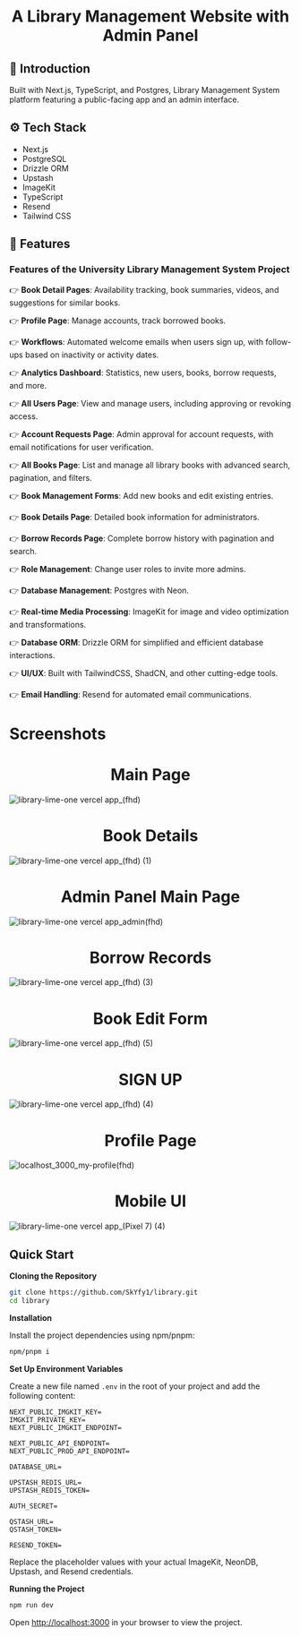 <div align="center">
  <h1 align="center">A Library Management Website with Admin Panel</h3>
</div>


## 🤖 Introduction

Built with Next.js, TypeScript, and Postgres, Library Management System platform featuring a public-facing app and an admin interface.


## ⚙️ Tech Stack

- Next.js
- PostgreSQL
- Drizzle ORM
- Upstash
- ImageKit
- TypeScript
- Resend
- Tailwind CSS

## 🔋 Features

### Features of the University Library Management System Project

👉 **Book Detail Pages**: Availability tracking, book summaries, videos, and suggestions for similar books.  

👉 **Profile Page**: Manage accounts, track borrowed books. 

👉 **Workflows**: Automated welcome emails when users sign up, with follow-ups based on inactivity or activity dates.

👉 **Analytics Dashboard**: Statistics, new users, books, borrow requests, and more.  

👉 **All Users Page**: View and manage users, including approving or revoking access.  

👉 **Account Requests Page**: Admin approval for account requests, with email notifications for user verification.  

👉 **All Books Page**: List and manage all library books with advanced search, pagination, and filters. 

👉 **Book Management Forms**: Add new books and edit existing entries.  

👉 **Book Details Page**: Detailed book information for administrators.  

👉 **Borrow Records Page**: Complete borrow history with pagination and search.  

👉 **Role Management**: Change user roles to invite more admins. 

👉 **Database Management**: Postgres with Neon.  

👉 **Real-time Media Processing**: ImageKit for image and video optimization and transformations. 

👉 **Database ORM**: Drizzle ORM for simplified and efficient database interactions.  

👉 **UI/UX**: Built with TailwindCSS, ShadCN, and other cutting-edge tools.  

👉 **Email Handling**: Resend for automated email communications.  

<h1>Screenshots</h1>

## <h1 align="center">Main Page</h1>
![library-lime-one vercel app_(fhd)](https://github.com/user-attachments/assets/05b03997-95af-49ad-a253-a06a17e14e09)

## <h1 align="center">Book Details</h1>
![library-lime-one vercel app_(fhd) (1)](https://github.com/user-attachments/assets/6e037ee0-503f-4363-b750-524bd5fa637a)

## <h1 align="center">Admin Panel Main Page</h1>
![library-lime-one vercel app_admin(fhd)](https://github.com/user-attachments/assets/7c850056-380b-4928-aa33-57f491b304a8)

## <h1 align="center">Borrow Records</h1> 
![library-lime-one vercel app_(fhd) (3)](https://github.com/user-attachments/assets/43751c42-f373-4da6-ba56-58bdbbcd8f84)

## <h1 align="center">Book Edit Form</h1>
![library-lime-one vercel app_(fhd) (5)](https://github.com/user-attachments/assets/0df3085b-c897-40c4-901e-cf6692b88ce7)

## <h1 align="center">SIGN UP</h1>
![library-lime-one vercel app_(fhd) (4)](https://github.com/user-attachments/assets/a48db49a-f29f-4e8d-8fee-5b7c00529749)

## <h1 align="center">Profile Page</h1>
![localhost_3000_my-profile(fhd)](https://github.com/user-attachments/assets/0fd6e8b2-c7a4-4e9a-aad1-6039692b8ba6)

## <h1 align="center">Mobile UI</h1>
![library-lime-one vercel app_(Pixel 7) (4)](https://github.com/user-attachments/assets/f7ab6cf6-391f-498e-a1c6-22f6bae28daa)



## Quick Start


**Cloning the Repository**

```bash
git clone https://github.com/SkYfy1/library.git
cd library
```

**Installation**

Install the project dependencies using npm/pnpm:

```bash
npm/pnpm i
```

**Set Up Environment Variables**

Create a new file named `.env` in the root of your project and add the following content:

```env
NEXT_PUBLIC_IMGKIT_KEY=
IMGKIT_PRIVATE_KEY=
NEXT_PUBLIC_IMGKIT_ENDPOINT=

NEXT_PUBLIC_API_ENDPOINT=
NEXT_PUBLIC_PROD_API_ENDPOINT=

DATABASE_URL=

UPSTASH_REDIS_URL=
UPSTASH_REDIS_TOKEN=

AUTH_SECRET=

QSTASH_URL=
QSTASH_TOKEN=

RESEND_TOKEN=
```

Replace the placeholder values with your actual ImageKit, NeonDB, Upstash, and Resend credentials. 

**Running the Project**

```bash
npm run dev
```

Open [http://localhost:3000](http://localhost:3000) in your browser to view the project.
